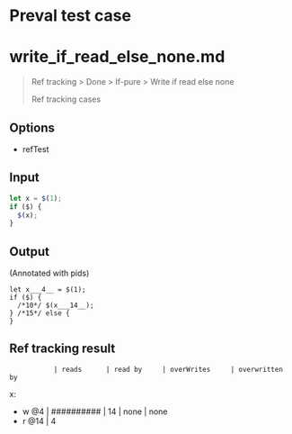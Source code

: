 # Preval test case

# write_if_read_else_none.md

> Ref tracking > Done > If-pure > Write if read else none
>
> Ref tracking cases

## Options

- refTest

## Input

`````js filename=intro
let x = $(1);
if ($) {
  $(x);
}
`````


## Output

(Annotated with pids)

`````filename=intro
let x___4__ = $(1);
if ($) {
  /*10*/ $(x___14__);
} /*15*/ else {
}
`````


## Ref tracking result


               | reads      | read by     | overWrites     | overwritten by
x:
  - w @4       | ########## | 14          | none           | none
  - r @14      | 4
